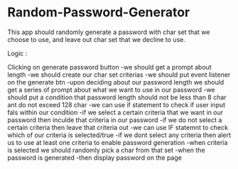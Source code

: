 # Random-Password-Generator

This app should randomly generate a password with char set that we choose to use,
and leave out char set that we decline to use.

Logic :

   Clicking on generate password button
    -we should get a prompt about length
      -we should create our char set criterias
      -we should put  event listener on the generate btn
    -upon deciding about our password length we should get a series of prompt about what we want to use 
    in our password
    -we should put a condition that password length should not be less than 8 char ant do not exceed 128 char
       -we can use if statement to check if user input fals within our condition
    -if we select a certain criteria that we want in our password then inculde that criteria in our password
    -if we do not select a certain criteria then leave that criteria out
       -we can use IF statemnt to check which of our criteria is selected/true
    -if we dont select any criteria  then alert us to use at least one criteria to enable password generation
    -when criteria is selected we should randomly pick a char from that set
    -when the password is generated 
    -then display password on the page
